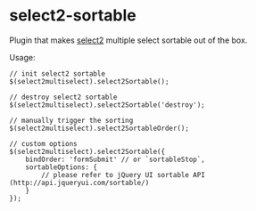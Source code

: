 select2-sortable
================

Plugin that makes [select2](https://github.com/ivaynberg/select2) multiple select sortable out of the box.

Usage:

	// init select2 sortable
	$(select2multiselect).select2Sortable();
	
	// destroy select2 sortable
	$(select2multiselect).select2Sortable('destroy');
	
	// manually trigger the sorting
	$(select2multiselect).select2SortableOrder();
	
	// custom options
	$(select2multiselect).select2Sortable({
		bindOrder: 'formSubmit' // or `sortableStop`,
		sortableOptions: {
			// please refer to jQuery UI sortable API (http://api.jqueryui.com/sortable/)
		}
	});


